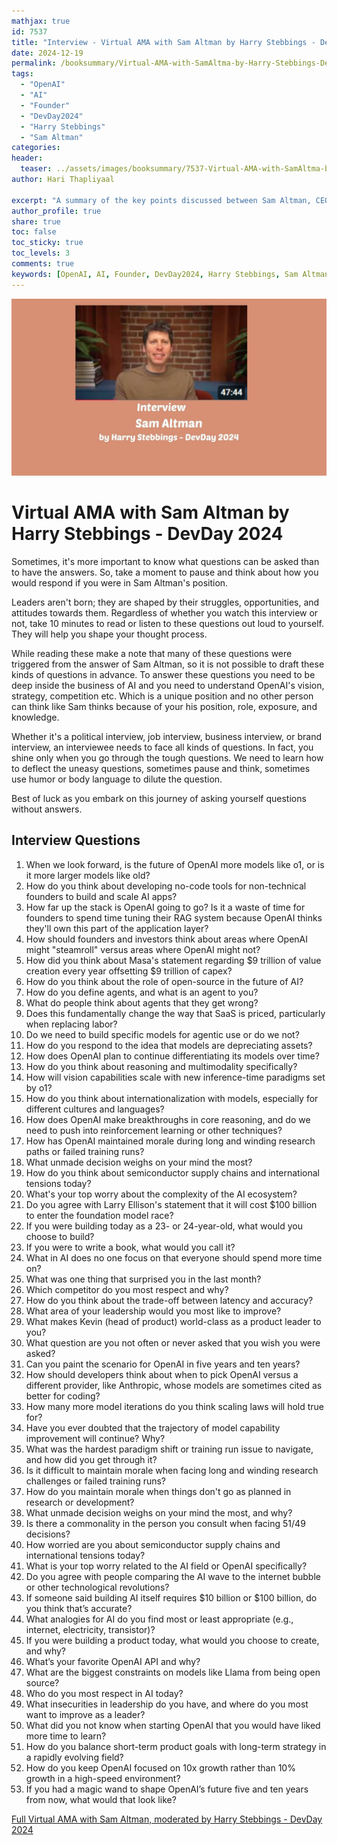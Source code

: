 ```yaml
---
mathjax: true
id: 7537
title: "Interview - Virtual AMA with Sam Altman by Harry Stebbings - DevDay 2024"
date: 2024-12-19
permalink: /booksummary/Virtual-AMA-with-SamAltma-by-Harry-Stebbings-DevDay2024
tags:
  - "OpenAI"
  - "AI"
  - "Founder"
  - "DevDay2024"
  - "Harry Stebbings"
  - "Sam Altman"
categories:
header:
  teaser: ../assets/images/booksummary/7537-Virtual-AMA-with-SamAltma-by-Harry-Stebbings-DevDay2024.jpg
author: Hari Thapliyaal

excerpt: "A summary of the key points discussed between Sam Altman, CEO of OpenAI, and Harry Stebbings, on DevDay2024. The chat includes a wide range of topics such as the future of AI, OpenAI's strategies, and how founders and investors should think about AI. "
author_profile: true
share: true
toc: false
toc_sticky: true
toc_levels: 3
comments: true
keywords: [OpenAI, AI, Founder, DevDay2024, Harry Stebbings, Sam Altman, Entrepreneur, Innovator, Business Leader]
---
```


![Virtual AMA with Sam Altman](../assets/images/booksummary/7537-Virtual-AMA-with-SamAltma-by-Harry-Stebbings-DevDay2024.jpg)

# Virtual AMA with Sam Altman by Harry Stebbings - DevDay 2024

Sometimes, it's more important to know what questions can be asked than to have the answers. So, take a moment to pause and think about how you would respond if you were in Sam Altman's position.

Leaders aren't born; they are shaped by their struggles, opportunities, and attitudes towards them. Regardless of whether you watch this interview or not, take 10 minutes to read or listen to these questions out loud to yourself. They will help you shape your thought process.

While reading these make a note that many of these questions were triggered from the answer of Sam Altman, so it is not possible to draft these kinds of questions in advance. To answer these questions you need to be deep inside the business of AI and you need to understand OpenAI's vision, strategy, competition etc. Which is a unique position and no other person can think like Sam thinks because of your his position, role, exposure, and knowledge.  

Whether it's a political interview, job interview, business interview, or brand interview, an interviewee needs to face all kinds of questions. In fact, you shine only when you go through the tough questions. We need to learn how to deflect the uneasy questions, sometimes pause and think, sometimes use humor or body language to dilute the question.

Best of luck as you embark on this journey of asking yourself questions without answers.

## Interview Questions

1. When we look forward, is the future of OpenAI more models like o1, or is it more larger models like old?
1. How do you think about developing no-code tools for non-technical founders to build and scale AI apps?
1. How far up the stack is OpenAI going to go? Is it a waste of time for founders to spend time tuning their RAG system because OpenAI thinks they'll own this part of the application layer? 
1. How should founders and investors think about areas where OpenAI might "steamroll" versus areas where OpenAI might not?
1. How did you think about Masa's statement regarding $9 trillion of value creation every year offsetting $9 trillion of capex?
1. How do you think about the role of open-source in the future of AI?
1. How do you define agents, and what is an agent to you?
1. What do people think about agents that they get wrong?
1. Does this fundamentally change the way that SaaS is priced, particularly when replacing labor?
1. Do we need to build specific models for agentic use or do we not?
1. How do you respond to the idea that models are depreciating assets?
1. How does OpenAI plan to continue differentiating its models over time?
1. How do you think about reasoning and multimodality specifically?
1. How will vision capabilities scale with new inference-time paradigms set by o1?
1. How do you think about internationalization with models, especially for different cultures and languages?
1. How does OpenAI make breakthroughs in core reasoning, and do we need to push into reinforcement learning or other techniques?
1. How has OpenAI maintained morale during long and winding research paths or failed training runs?
1. What unmade decision weighs on your mind the most?
1. How do you think about semiconductor supply chains and international tensions today?
1. What's your top worry about the complexity of the AI ecosystem?
1. Do you agree with Larry Ellison's statement that it will cost $100 billion to enter the foundation model race?
1. If you were building today as a 23- or 24-year-old, what would you choose to build?
1. If you were to write a book, what would you call it?
1. What in AI does no one focus on that everyone should spend more time on?
1. What was one thing that surprised you in the last month?
1. Which competitor do you most respect and why?
1. How do you think about the trade-off between latency and accuracy?
1. What area of your leadership would you most like to improve?
1. What makes Kevin (head of product) world-class as a product leader to you?
1. What question are you not often or never asked that you wish you were asked?
1. Can you paint the scenario for OpenAI in five years and ten years?
1. How should developers think about when to pick OpenAI versus a different provider, like Anthropic, whose models are sometimes cited as better for coding?
1. How many more model iterations do you think scaling laws will hold true for?
1. Have you ever doubted that the trajectory of model capability improvement will continue? Why?
1. What was the hardest paradigm shift or training run issue to navigate, and how did you get through it?
1. Is it difficult to maintain morale when facing long and winding research challenges or failed training runs?
1. How do you maintain morale when things don't go as planned in research or development?
1. What unmade decision weighs on your mind the most, and why?
1. Is there a commonality in the person you consult when facing 51/49 decisions?
1. How worried are you about semiconductor supply chains and international tensions today?
1. What is your top worry related to the AI field or OpenAI specifically?
1. Do you agree with people comparing the AI wave to the internet bubble or other technological revolutions?
1. If someone said building AI itself requires $10 billion or $100 billion, do you think that’s accurate?
1. What analogies for AI do you find most or least appropriate (e.g., internet, electricity, transistor)?
1. If you were building a product today, what would you choose to create, and why?
1. What’s your favorite OpenAI API and why?
1. What are the biggest constraints on models like Llama from being open source?
1. Who do you most respect in AI today?
1. What insecurities in leadership do you have, and where do you most want to improve as a leader?
1. What did you not know when starting OpenAI that you would have liked more time to learn?
1. How do you balance short-term product goals with long-term strategy in a rapidly evolving field?
1. How do you keep OpenAI focused on 10x growth rather than 10% growth in a high-speed environment?
1. If you had a magic wand to shape OpenAI’s future five and ten years from now, what would that look like?

[Full Virtual AMA with Sam Altman, moderated by Harry Stebbings - DevDay 2024](https://www.youtube.com/watch?v=Hn27upT2m_o)